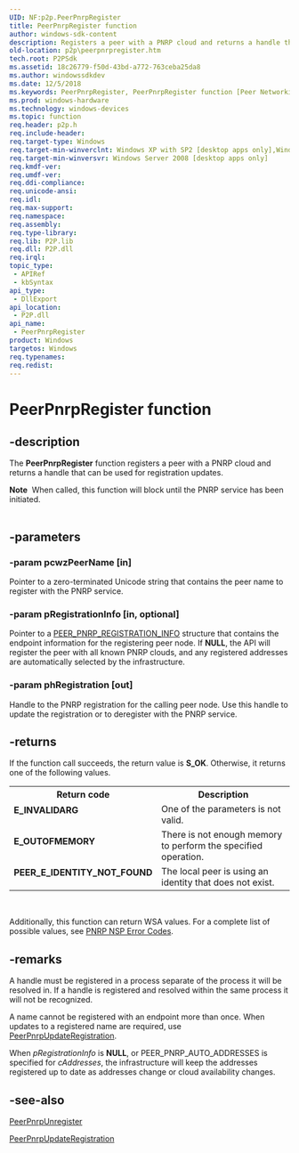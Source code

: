 ```yaml
---
UID: NF:p2p.PeerPnrpRegister
title: PeerPnrpRegister function
author: windows-sdk-content
description: Registers a peer with a PNRP cloud and returns a handle that can be used for registration updates.
old-location: p2p\peerpnrpregister.htm
tech.root: P2PSdk
ms.assetid: 18c26779-f50d-43bd-a772-763ceba25da8
ms.author: windowssdkdev
ms.date: 12/5/2018
ms.keywords: PeerPnrpRegister, PeerPnrpRegister function [Peer Networking], p2p.peerpnrpregister, p2p/PeerPnrpRegister
ms.prod: windows-hardware
ms.technology: windows-devices
ms.topic: function
req.header: p2p.h
req.include-header: 
req.target-type: Windows
req.target-min-winverclnt: Windows XP with SP2 [desktop apps only],Windows XP with SP1 with the Advanced Networking Pack for Windows XP
req.target-min-winversvr: Windows Server 2008 [desktop apps only]
req.kmdf-ver: 
req.umdf-ver: 
req.ddi-compliance: 
req.unicode-ansi: 
req.idl: 
req.max-support: 
req.namespace: 
req.assembly: 
req.type-library: 
req.lib: P2P.lib
req.dll: P2P.dll
req.irql: 
topic_type:
 - APIRef
 - kbSyntax
api_type:
 - DllExport
api_location:
 - P2P.dll
api_name:
 - PeerPnrpRegister
product: Windows
targetos: Windows
req.typenames: 
req.redist: 
---
```


# PeerPnrpRegister function


## -description


The <b>PeerPnrpRegister</b> function registers a peer with a PNRP cloud and returns a handle that can be used for registration updates.
<div class="alert"><b>Note</b>  When called, this function will block until the PNRP service has been initiated.</div><div> </div>

## -parameters




### -param pcwzPeerName [in]

Pointer to a zero-terminated Unicode string that contains the peer name to register with the PNRP service.


### -param pRegistrationInfo [in, optional]

Pointer to a <a href="https://msdn.microsoft.com/2825cb65-94b4-4bed-acff-7fa35a992284">PEER_PNRP_REGISTRATION_INFO</a> structure that contains the endpoint information for the registering peer node. If <b>NULL</b>, the API will register the peer with all known PNRP clouds, and any registered addresses are automatically selected by the infrastructure. 
  


### -param phRegistration [out]

Handle to the  PNRP registration for the calling peer node. Use this handle to update the registration or to deregister with the PNRP service.


## -returns



If the function call succeeds, the return value is <b>S_OK</b>. Otherwise, it  returns one of the following values.

<table>
<tr>
<th>Return code</th>
<th>Description</th>
</tr>
<tr>
<td width="40%">
<dl>
<dt><b>E_INVALIDARG</b></dt>
</dl>
</td>
<td width="60%">
One of the parameters is not valid.

</td>
</tr>
<tr>
<td width="40%">
<dl>
<dt><b>E_OUTOFMEMORY</b></dt>
</dl>
</td>
<td width="60%">
There is not enough memory to perform the specified operation.

</td>
</tr>
<tr>
<td width="40%">
<dl>
<dt><b>PEER_E_IDENTITY_NOT_FOUND</b></dt>
</dl>
</td>
<td width="60%">
The local peer is using an identity that does not exist.

</td>
</tr>
</table>
 

Additionally, this function can return WSA values. For a complete list of possible values, see <a href="https://msdn.microsoft.com/adf40b1a-c5d6-418d-a012-cf6ba7d4fa24">PNRP NSP Error Codes</a>.




## -remarks



A  handle must be registered in a process separate of the process it will be resolved in. If a handle is registered and resolved within the same process it will not be recognized.

A name cannot be registered with an endpoint more than once. When updates to a registered name are required, use <a href="https://msdn.microsoft.com/628aa553-4a55-452b-bcca-4bb763fa6440">PeerPnrpUpdateRegistration</a>.

When <i>pRegistrationInfo</i> is <b>NULL</b>, or PEER_PNRP_AUTO_ADDRESSES is specified for <i>cAddresses</i>, the infrastructure will keep the addresses registered up to date as addresses change or cloud availability changes.




## -see-also




<a href="https://msdn.microsoft.com/ac032cfb-b1d4-4fe0-8d27-7d378aaa6aff">PeerPnrpUnregister</a>



<a href="https://msdn.microsoft.com/628aa553-4a55-452b-bcca-4bb763fa6440">PeerPnrpUpdateRegistration</a>
 

 

